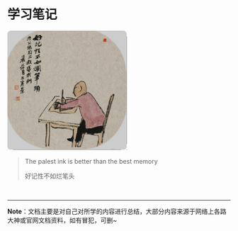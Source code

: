 # 学习笔记

<div><img src="cover.png" alt="Cover" style="zoom:70%;" /></div>

> The palest ink is better than the best memory
>
> 好记性不如烂笔头

​        

------

**Note**：文档主要是对自己对所学的内容进行总结，大部分内容来源于网络上各路大神或官网文档资料，如有冒犯，可删~

